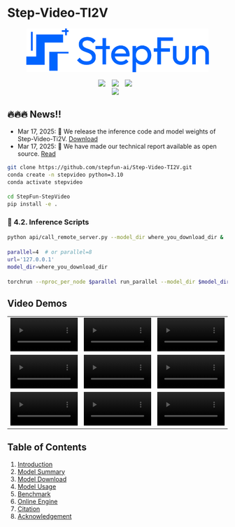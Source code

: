 # Step-Video-TI2V

<p align="center">
  <img src="assets/logo.png"  height=100>
</p>
<div align="center">
  <a href="https://yuewen.cn/videos"><img src="https://img.shields.io/static/v1?label=Step-Video&message=Web&color=green"></a> &ensp;
  <a href="https://arxiv.org/abs/2502.10248"><img src="https://img.shields.io/static/v1?label=Tech Report&message=Arxiv&color=red"></a> &ensp;
  <a href="https://x.com/StepFun_ai"><img src="https://img.shields.io/static/v1?label=X.com&message=Web&color=blue"></a> &ensp;
</div>

<div align="center">
  <a href="https://huggingface.co/stepfun-ai/stepvideo-ti2v"><img src="https://img.shields.io/static/v1?label=Step-Video-T2V&message=HuggingFace&color=yellow"></a> &ensp;
</div>

## 🔥🔥🔥 News!!
* Mar 17, 2025: 👋 We release the inference code and model weights of Step-Video-Ti2V. [Download](https://huggingface.co/stepfun-ai/stepvideo-ti2v)
* Mar 17, 2025: 🎉 We have made our technical report available as open source. [Read](https://arxiv.org/abs/2502.10248)


```bash
git clone https://github.com/stepfun-ai/Step-Video-TI2V.git
conda create -n stepvideo python=3.10
conda activate stepvideo

cd StepFun-StepVideo
pip install -e .
```

###  🚀 4.2. Inference Scripts
```bash
python api/call_remote_server.py --model_dir where_you_download_dir &  ## We assume you have more than 4 GPUs available. This command will return the URL for both the caption API and the VAE API. Please use the returned URL in the following command.

parallel=4  # or parallel=8
url='127.0.0.1'
model_dir=where_you_download_dir

torchrun --nproc_per_node $parallel run_parallel --model_dir $model_dir --vae_url $url --caption_url $url  --ulysses_degree  $parallel --prompt "笑起来" --infer_steps 15  --cfg_scale 5.0 --time_shift 17.0
```

## Video Demos

<table border="0" style="width: 100%; text-align: center; margin-top: 1px;">
  <tr>
    <td><video src="https://github.com/user-attachments/assets/58173d59-e98d-4559-8f36-b0180a0017ef" width="100%" controls autoplay loop muted></video></td>
    <td><video src="https://github.com/user-attachments/assets/41f58d57-18ab-4ff3-acab-f492ec36ab30" width="100%" controls autoplay loop muted></video></td>
    <td><video src="https://github.com/user-attachments/assets/a27c36ad-769c-4426-89a7-f5ab409478ad" width="100%" controls autoplay loop muted></video></td>
  </tr>
  <tr>
    <td><video src="https://github.com/user-attachments/assets/73ebf086-ae99-4f81-a0ca-bf2c1a44109f" width="100%" controls autoplay loop muted></video></td>
    <td><video src="https://github.com/user-attachments/assets/b7c197c9-6846-4e58-8555-0f2a1f72fd18" width="100%" controls autoplay loop muted></video></td>
    <td><video src="https://github.com/user-attachments/assets/13463dcc-c5ee-470a-81d1-fe39fc229fd8" width="100%" controls autoplay loop muted></video></td>
  </tr>
  <tr>
    <td><video src="https://github.com/user-attachments/assets/e6247a57-cd75-4989-bbd1-c896a95679b6" width="100%" controls autoplay loop muted></video></td>
    <td><video src="https://github.com/user-attachments/assets/e8642b3c-4114-432b-a72b-140d830f8f59" width="100%" controls autoplay loop muted></video></td>
    <td><video src="https://github.com/user-attachments/assets/6d893dad-556d-4527-a882-666cba3d10e9" width="100%" controls autoplay loop muted></video></td>
  </tr>

</table>

## Table of Contents

1. [Introduction](#1-introduction)
2. [Model Summary](#2-model-summary)
3. [Model Download](#3-model-download)
4. [Model Usage](#4-model-usage)
5. [Benchmark](#5-benchmark)
6. [Online Engine](#6-online-engine)
7. [Citation](#7-citation)
8. [Acknowledgement](#8-ackownledgement)
